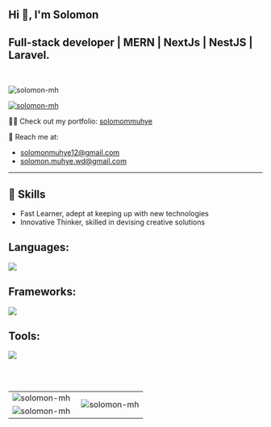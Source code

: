 <h2 align="left">Hi 👋, I'm Solomon</h2>

## Full-stack developer | MERN | NextJs | NestJS  | Laravel. 
 <br/>
<p align="left"> <img src="https://komarev.com/ghpvc/?username=solomon-mh&label=Profile%20views&color=0e75b6&style=flat" alt="solomon-mh" /> </p>

<p align="left">
  <a href="https://github.com/ryo-ma/github-profile-trophy">
    <img src="https://github-profile-trophy.vercel.app/?username=solomon-mh&theme=darkhub&margin-w=15" alt="solomon-mh" />
  </a>
</p>


👨‍💻 Check out my portfolio: [solomommuhye](https://solomon-muhye-portfolio.vercel.app/)

📧 Reach me at:
- [solomonmuhye12@gmail.com](mailto:solomonmuhye12@gmail.com)
- [solomon.muhye.wd@gmail.com](mailto:solomon.muhye.wd@gmail.com)

---

## 💼 Skills
- Fast Learner, adept at keeping up with new technologies
- Innovative Thinker, skilled in devising creative solutions

## Languages:
<p align="left">
  <a href="https://skillicons.dev">
    <img src="https://skillicons.dev/icons?i=html,css,js,ts,py,php" />
  </a>
</p>

## Frameworks:
<p align="left">
  <a href="https://skillicons.dev">
    <img src="https://skillicons.dev/icons?i=bootstrap,tailwind,sass,materialui,react,redux,nextjs,django,express" />
  </a>
</p>

## Tools:
<p align="left">
  <a href="https://skillicons.dev">
    <img src="https://skillicons.dev/icons?i=git,github,vscode,postman,docker,vite,nodejs,mongodb,mysql,postgres,sqlite" />
  </a>
</p>
<br/><br/>
<table>
  <tr>
    <td>
      <img align="left" src="https://github-readme-streak-stats.herokuapp.com/?user=solomon-mh&theme=dark" alt="solomon-mh" />
    </td>
    <td rowspan="2">
      <img align="right" src="https://github-readme-stats.vercel.app/api/top-langs?username=solomon-mh&show_icons=true&locale=en&layout=compact&theme=dark" alt="solomon-mh" />
    </td>
  </tr>
  <tr>
    <td>
      <img align="left" src="https://github-readme-stats.vercel.app/api?username=solomon-mh&show_icons=true&locale=en&theme=dark" alt="solomon-mh" />
    </td>
  </tr>
</table>

<br/>
